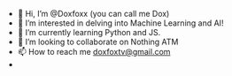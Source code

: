- 👋 Hi, I’m @Doxfoxx (you can call me Dox)
- 👀 I’m interested in delving into Machine Learning and AI!
- 🌱 I’m currently learning Python and JS.
- 💞️ I’m looking to collaborate on Nothing ATM
- 📫 How to reach me doxfoxtv@gmail.com
-  

